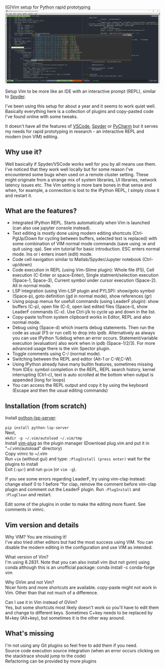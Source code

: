 (G)Vim setup for Python rapid prototyping
![goto symbol](/sshot.jpg)


Setup Vim to be more like an IDE with an interactive prompt (REPL), similar to [Spyder](https://www.spyder-ide.org/).

I've been using this setup for about a year and it seems to work quiet well. Basically everything here is a collection of plugins and copy-pasted code I've found online with some tweaks.

It doesn't have all the features of [VSCode](https://code.visualstudio.com/), [Spyder](https://www.spyder-ide.org/) or [PyCharm](https://www.jetbrains.com/pycharm/) but it serves my needs for rapid prototyping in research - an interactive REPL and modern (non VIM) editing.

## Why use it?
Well basically if Spyder/VSCode works well for you by all means use them. I've noticed that they work well locally but for some reason I've encountered some bugs when used on a remote cluster setting. These might originate from a strange mix of system libraries, UI libraries, network latency issues etc. The Vim setting is more bare bones in that sense and when, for example, a connection is lost to the IPython REPL, I simply close it and restart it.

## What are the features?
* Integrated IPython REPL. Starts automatically when Vim is launched (can also use jupyter console instead).  
* Text editing is mostly done using modern editing shortcuts (Ctrl-PgUp/Down for cycling between buffers, selected text is replaced) with some combination of VIM normal mode commands (save using :w and quit using :qa). See vim tutorial for basic introduction. ESC enters normal mode. Ins or i enters insert (edit) mode.  
* Code cell navigation similar to Matlab/Spyder/Jupyter notebook (Ctrl-up/down)  
* Code execution in REPL (using Vim-Slime plugin): Whole file (F5), Cell execution (C-Enter or space-Enter), Single statment/selection execution (Space-1, Space-3), Current symbol under cursor execution (Space-2). All in normal mode.  
* LSP integration (using Vim-LSP plugin and PYLSP): show/goto symbol (Space-p), goto definition (gd in normal mode), show references (gr)  
* Using popup menus for usefull commands (using LeaderF plugin): show buffers (C-p), open file (C-l), open last edited files (Space-l), show LeaderF commands (C-x). Use Ctrl-j/k to cycle up and down in the list.  
* Copy-paste to/from system clipboard works in Editor, REPL and also normal mode.  
* Debug using (Space-d) which inserts debug statements. Then run the code as usual (F5 or run cell) to drop into ipdb. Alternatively as always you can use IPython %debug when an error occurs. Statement/variable execution (evaluation) also work when in ipdb (Space-1/2/3). For more advanced usage there is the vim Spector plugin.  
* Toggle comments using C-/ (normal mode). 
* Switching between the REPL and editor (Alt-1 or C-W,C-W).  
* Using IPython already have many builtin features, sometimes missing from IDEs: symbol completion in the REPL, REPL search history, kernel interrupting (Ctrl-c), text is auto scrolled at the bottom when output is appended (long for loops)  
* You can access the REPL output and copy it by using the keyboard (Escape and then the usual editing commands)  

## Installation (from scratch)
Install [python-lsp-server](https://github.com/python-lsp/python-lsp-server):

`pip install python-lsp-server`  
Next,  
`mkdir -p ~/.vim/autoload ~/.vim/tmp`  
Install [vim-plug](https://github.com/junegunn/vim-plug) as the plugin manager (Download plug.vim and put it in "~/.vim/autoload" directory)  
Copy vimrc to ~/.vim  
Run `vim` (without gui) and type: 
`:PlugInstall (press enter)`
wait for the plugins to install  
Exit (`:qa!`) and run `gvim` (or `vim -g`).

If you see some errors regarding LeaderF, try using vim-clap instead: change elseif 0 to 1 before "for clap, remove the comment before vim-clap plugin and comment out the LeaderF plugin. Run `:PlugInstall` and `:PlugClean` and restart.

Edit some of the plugins in order to make the editing more fluent. See comments in vimrc.

## Vim version and details
Why VIM? You are misusing it!  
I've also tried other editors but had the most success using VIM. You can disable the modern editing in the configuration and use VIM as intended.

What version of Vim?  
I'm using 8.2831. Note that you can also install vim (but not gvim) using conda although this is an unofficial package:
conda install -c conda-forge vim

Why GVim and not Vim?  
Nicer fonts and more shortcuts are available.  copy-paste might not work in Vim. Other than that not much of a difference.

Can I use it in Vim instead of GVim?  
Yes, but some shortcuts most likely doesn't work so you'll have to edit them and change to different keys. Sometimes C+key needs to be replaced by M+key (Alt+key), but sometimes it is the other way around. 

## What's missing
I'm not using any Git plugins so feel free to add them if you need.  
Source code execution source integration (when an error occurs clicking on the stacktrace should jump to the code)  
Refactoring can be provided by more plugins  
